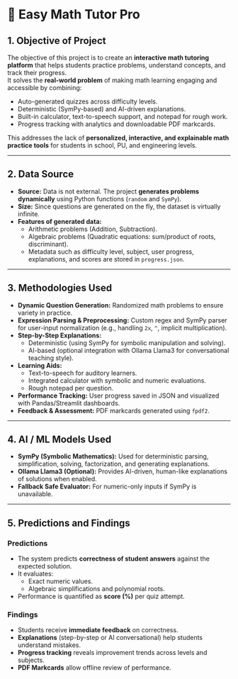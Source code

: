 # 🧮 Easy Math Tutor Pro

## 1. Objective of Project
The objective of this project is to create an **interactive math tutoring platform** that helps students practice problems, understand concepts, and track their progress.  
It solves the **real-world problem** of making math learning engaging and accessible by combining:
- Auto-generated quizzes across difficulty levels.
- Deterministic (SymPy-based) and AI-driven explanations.
- Built-in calculator, text-to-speech support, and notepad for rough work.
- Progress tracking with analytics and downloadable PDF markcards.

This addresses the lack of **personalized, interactive, and explainable math practice tools** for students in school, PU, and engineering levels.

---

## 2. Data Source
- **Source:** Data is not external. The project **generates problems dynamically** using Python functions (`random` and `SymPy`).  
- **Size:** Since questions are generated on the fly, the dataset is virtually infinite.  
- **Features of generated data:**
  - Arithmetic problems (Addition, Subtraction).
  - Algebraic problems (Quadratic equations: sum/product of roots, discriminant).
  - Metadata such as difficulty level, subject, user progress, explanations, and scores are stored in `progress.json`.

---

## 3. Methodologies Used
- **Dynamic Question Generation:** Randomized math problems to ensure variety in practice.  
- **Expression Parsing & Preprocessing:** Custom regex and SymPy parser for user-input normalization (e.g., handling `2x`, `^`, implicit multiplication).  
- **Step-by-Step Explanations:**  
  - Deterministic (using SymPy for symbolic manipulation and solving).  
  - AI-based (optional integration with Ollama Llama3 for conversational teaching style).  
- **Learning Aids:**  
  - Text-to-speech for auditory learners.  
  - Integrated calculator with symbolic and numeric evaluations.  
  - Rough notepad per question.  
- **Performance Tracking:** User progress saved in JSON and visualized with Pandas/Streamlit dashboards.  
- **Feedback & Assessment:** PDF markcards generated using `fpdf2`.

---

## 4. AI / ML Models Used
- **SymPy (Symbolic Mathematics):** Used for deterministic parsing, simplification, solving, factorization, and generating explanations.  
- **Ollama Llama3 (Optional):** Provides AI-driven, human-like explanations of solutions when enabled.  
- **Fallback Safe Evaluator:** For numeric-only inputs if SymPy is unavailable.

---

## 5. Predictions and Findings
### Predictions
- The system predicts **correctness of student answers** against the expected solution.  
- It evaluates:
  - Exact numeric values.
  - Algebraic simplifications and polynomial roots.
- Performance is quantified as **score (%)** per quiz attempt.

### Findings
- Students receive **immediate feedback** on correctness.  
- **Explanations** (step-by-step or AI conversational) help students understand mistakes.  
- **Progress tracking** reveals improvement trends across levels and subjects.  
- **PDF Markcards** allow offline review of performance.  
